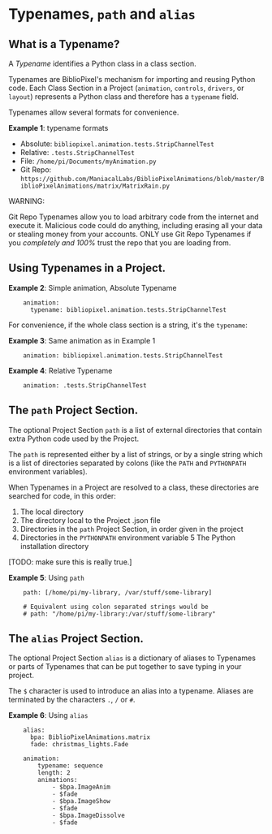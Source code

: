 # Typenames, `path` and `alias`

## What is a Typename?

A _Typename_  identifies a Python class in a class section.

Typenames are BiblioPixel's mechanism for importing and reusing Python code.
Each Class Section in a Project (`animation`, `controls`, `drivers`, or
`layout`) represents a Python class and therefore has a `typename` field.

Typenames allow several formats for convenience.

**Example 1**: typename formats

* Absolute: `bibliopixel.animation.tests.StripChannelTest`
* Relative: `.tests.StripChannelTest`
* File: `/home/pi/Documents/myAnimation.py`
* Git Repo: `https://github.com/ManiacalLabs/BiblioPixelAnimations/blob/master/BiblioPixelAnimations/matrix/MatrixRain.py`

WARNING:

Git Repo Typenames allow you to load arbitrary code from the internet and
execute it.  Malicious code could do anything, including erasing all your data
or stealing money from your accounts.  ONLY use Git Repo Typenames if you
_completely and 100%_  trust the repo that you are loading from.

## Using Typenames in a Project.

**Example 2**:  Simple animation, Absolute Typename

```
    animation:
      typename: bibliopixel.animation.tests.StripChannelTest
```

For convenience, if the whole class section is a string, it's the `typename`:

**Example 3**:  Same animation as in Example 1

```
    animation: bibliopixel.animation.tests.StripChannelTest
```

**Example 4**:  Relative Typename

```
    animation: .tests.StripChannelTest
```


## The `path` Project Section.

The optional Project Section `path` is a list of external directories that
contain extra Python code used by the Project.

The `path` is represented either by a list of strings, or by a single string
which is a list of directories separated by colons (like the `PATH` and
`PYTHONPATH` environment variables).

When Typenames in a Project are resolved to a class, these directories are
searched for code, in this order:

1. The local directory
2. The directory local to the Project .json file
3. Directories in the  `path` Project Section, in order given in the project
4. Directories in the `PYTHONPATH` environment variable
5 The Python installation directory

[TODO: make sure this is really true.]

**Example 5**: Using `path`

```
    path: [/home/pi/my-library, /var/stuff/some-library]

    # Equivalent using colon separated strings would be
    # path: "/home/pi/my-library:/var/stuff/some-library"
```

## The `alias` Project Section.

The optional Project Section `alias` is a dictionary of aliases to Typenames or
parts of Typenames that can be put together to save typing in your project.

The `$` character is used to introduce an alias into a typename.  Aliases are
terminated by the characters `.`,  `/` or `#`.

**Example 6**: Using `alias`

```
    alias:
      bpa: BiblioPixelAnimations.matrix
      fade: christmas_lights.Fade

    animation:
        typename: sequence
        length: 2
        animations:
            - $bpa.ImageAnim
            - $fade
            - $bpa.ImageShow
            - $fade
            - $bpa.ImageDissolve
            - $fade
```
